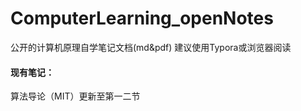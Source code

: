 # ComputerLearning_openNotes
公开的计算机原理自学笔记文档(md&amp;pdf) 	建议使用Typora或浏览器阅读

#### 现有笔记：

算法导论（MIT）更新至第一二节
